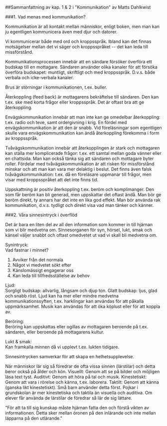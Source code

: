 ##Sammanfattning av kap. 1 & 2 i "Kommunikation" av Matts Dahlkwist

###1. Vad menas med kommunikation?

Kommunikation är all kontakt mellan människor, enligt boken, men man
kan ju egentligen kommunicera även med djur och datorer.

Vi kommunicerar både med ord och kroppsspråk. Ibland kan det finnas
motsägelser mellan det vi säger och kroppsspråket -- det kan leda till
missförstånd.

Kommunikationsprocessen innebär att en sändare försöker överföra ett
budskap till en mottagare. Sändaren använder olika kanaler för att
försöka överföra budskapet: muntligt, skriftligt och med kroppsspråk.
D.v.s. både verbala och icke-verbala kanaler.

Brus är störningar i kommunikationen, t.ex. buller.

Återkoppling (feed back) är mottagarens bekräftelse till sändaren. Den
kan t.ex. ske med korta frågor eller kroppsspråk. Det är oftast bra
att ge återkoppling.

Envägskommunikation innebär att man inte kan ge omedelbar
återkoppling: t.ex. radio och teve, samt ordergivning i krig. En
fördel med envägskommunikation är att den är snabb. Vid föreläsningar
som egentligen skulle vara envägskommunikation kan ändå återkoppling
förekomma i form av kroppsspråk.

Tvåvägskommunikation innebär att återkopplingen är stark och
mottagaren kan ställa mer komplicerade frågor: t.ex. ett samtal mellan
goda vänner eller en chattsida. Man kan också tänka sig att sändaren
och mottagare byter roller. Fördelar med tvåvägskommunikation är att
risken för missförstånd minskar och att man kan vara mer delaktig i
beslut. Det finns även falsk tvåvägskommunikation: t.ex. då en
föreläsare uppmanar till frågor, men visar med kroppsspråket att det
inte finns tid.

Uppskattning är positiv återkoppling t.ex. beröm och komplimanger. Den
som får beröm kan bli generad, men uppskattar det oftast ändå. Man bör
ge beröm direkt, ty annars har det inte en lika god effekt. Man bör
använda rak kommunikation, d.v.s. tydligt och direkt visa vad man
tänker och känner.

###2. Våra sinnesintryck i överflöd

Det är bara en liten del av all den information som kommer in till
hjärnan som vi blir medvetna om. Sinnesorganen för syn, hörsel, lukt,
smak och känsel väljer snabbt och oftast omedvetet ut vad vi skall bli
medvetna om.

Synintryck:  
Vad fastnar i minnet?  

1. Avviker från det normala
2. Något vi medvetet sökt efter
3. Känslomässigt engagerar oss
4. Kan leda till tillfredsställelse av behov

Ljud:  
Sorgligt budskap: allvarlig, långsam och djup ton.
Glatt budskap: ljus, glad och snabb röst.
Ljud kan ha mer eller mindre medvetna kommunikationssyften, t.ex.
harklingar kan användas för att påkalla uppmärksamhet. Musik kan
användas för att öka köplust eller för att koppla av.

Beröring:  
Beröring kan uppskattas eller ogillas av mottagaren beroende på t.ex.
sändaren, eller beroende på mottagarens kultur.

Lukt & smak:  
Kan framkalla minnen då vi upplevt t.ex. lukten tidigare.

Sinnesintrycken samverkar för att skapa en helhetsupplevelse.

När människor lär sig så föredrar de ofta vissa sinnen (lärstilar) och
detta beror också på ålder och kön.
Visuellt: Genom att se på bilder och möjligen läsa text tyst.
Auditivt: Genom att höra på tal och musik.
Kinestetiskt: Genom att vara i rörelse och känna, t.ex. laborera.
Taktilt: Genom att känna (ganska likt kinestetiskt). Små barn använder
detta först. Pojkar i grundskolan är mer kinestetiska och taktila än
visuella och auditiva. Om elever får använda de lärstilar de föredrar
så lär de sig lättare.

"För att ta till sig kunskap måste hjärnan fatta den och förstå vikten
av informationen. Detta sker mellan öronen på den inlärande och inte
mellan läpparna på den utlärande."
